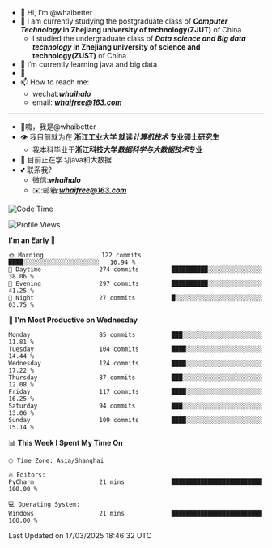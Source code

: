 - 👋 Hi, I’m @whaibetter
- 👀 I am currently studying the postgraduate class of ***Computer Technology* in Zhejiang university of technology(ZJUT)** of China
  -  I studied the undergraduate class of ***Data science and Big data technology* in Zhejiang university of science and technology(ZUST)** of China
- 🌱 I’m currently learning java and big data
- 💞️ 
- 📫 How to reach me: 
  - wechat:***whaihalo***
  - email: ***whaifree@163.com***
 ------------------------
- 👋嗨，我是@whaibetter
- 👁 我目前就为在 **浙江工业大学 就读*计算机技术* 专业硕士研究生**
  - 我本科毕业于**浙江科技大学*数据科学与大数据技术*专业**
- 🌴 目前正在学习java和大数据
- 💕 联系我?
  - 微信:***whaihalo***
  - ✉️:邮箱:***whaifree@163.com***

<!--START_SECTION:waka-->
![Code Time](http://img.shields.io/badge/Code%20Time-667%20hrs%2045%20mins-blue)

![Profile Views](http://img.shields.io/badge/Profile%20Views-0-blue)

**I'm an Early 🐤** 

```text
🌞 Morning                122 commits         ████░░░░░░░░░░░░░░░░░░░░░   16.94 % 
🌆 Daytime                274 commits         ██████████░░░░░░░░░░░░░░░   38.06 % 
🌃 Evening                297 commits         ██████████░░░░░░░░░░░░░░░   41.25 % 
🌙 Night                  27 commits          █░░░░░░░░░░░░░░░░░░░░░░░░   03.75 % 
```
📅 **I'm Most Productive on Wednesday** 

```text
Monday                   85 commits          ███░░░░░░░░░░░░░░░░░░░░░░   11.81 % 
Tuesday                  104 commits         ████░░░░░░░░░░░░░░░░░░░░░   14.44 % 
Wednesday                124 commits         ████░░░░░░░░░░░░░░░░░░░░░   17.22 % 
Thursday                 87 commits          ███░░░░░░░░░░░░░░░░░░░░░░   12.08 % 
Friday                   117 commits         ████░░░░░░░░░░░░░░░░░░░░░   16.25 % 
Saturday                 94 commits          ███░░░░░░░░░░░░░░░░░░░░░░   13.06 % 
Sunday                   109 commits         ████░░░░░░░░░░░░░░░░░░░░░   15.14 % 
```


📊 **This Week I Spent My Time On** 

```text
🕑︎ Time Zone: Asia/Shanghai

🔥 Editors: 
PyCharm                  21 mins             █████████████████████████   100.00 % 

💻 Operating System: 
Windows                  21 mins             █████████████████████████   100.00 % 
```


 Last Updated on 17/03/2025 18:46:32 UTC
<!--END_SECTION:waka-->
